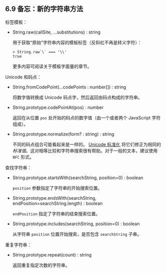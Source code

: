 ## 6.9 备忘：新的字符串方法

标签模板：

* String.raw(callSite, ...substitutions) : string

    用于获取“原始”字符串内容的模板标签（反斜杠不再是转义字符）：

    ```
    > String.raw`\` === '\\'
    true
    ```

    更多内容可阅读关于模板字面量的章节。


Unicode 和码点：

* String.fromCodePoint(...codePoints : number[]) : string

    将数字值转换成 Unicode 码点字，然后返回由码点构成的字符串。

* String.prototype.codePointAt(pos) : number

    返回在从位置 `pos` 处开始的码点的数字值（由一个或者两个 JavaScript 字符组成）。

* String.prototype.normalize(form? : string) : string

    不同的码点组合可能看起来是一样的。 [Unicode 标准化](http://unicode.org/faq/normalization.html) 将它们修正为相同的*标准值*。这对相等比较和字符串搜索很有帮助。对于一般的文本，建议使用 `NFC` 形式。

查找字符串：

* String.prototype.startsWith(searchString, position=0) : boolean

    `position` 参数指定了字符串的开始搜索位置。

* String.prototype.endsWith(searchString, endPosition=searchString.length) : boolean

    `endPosition` 指定了字符串的结束搜索位置。

* String.prototype.includes(searchString, position=0) : boolean

    从字符串 `position` 位置开始搜索，是否包含 `searchString` 子串。

重复字符串：

* String.prototype.repeat(count) : string

    返回重复指定次数的字符串。
